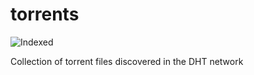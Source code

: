 torrents 
========
![Indexed](https://img.shields.io/badge/indexed-1609-blue)

Collection of torrent files discovered in the DHT network
